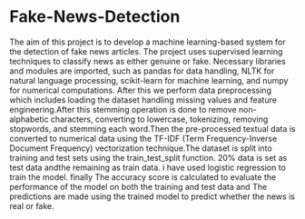 # Fake-News-Detection

The aim of this project is to develop a machine learning-based system for the detection of fake news articles. The project uses supervised learning techniques to classify news as either genuine or fake. Necessary libraries and modules are imported, such as pandas for data handling, NLTK for natural language processing, scikit-learn for machine learning, and numpy for numerical computations. After this we perform data preprocessing which includes loading the dataset handling missing values and feature engineering.After this stemming operation is done to remove non-alphabetic characters, converting to lowercase, tokenizing, removing stopwords, and stemming each word.Then the pre-processed textual data is converted to numerical data using the TF-IDF (Term Frequency-Inverse Document Frequency) vectorization technique.The dataset is split into training and test sets using the train_test_split function. 20% data is set as test data andthe remaining as train data. i have used logistic regression to train the model. finally  The accuracy score is calculated to evaluate the performance of the model on both the training and test data and The predictions are made using the trained model to predict whether the news is real or fake.

